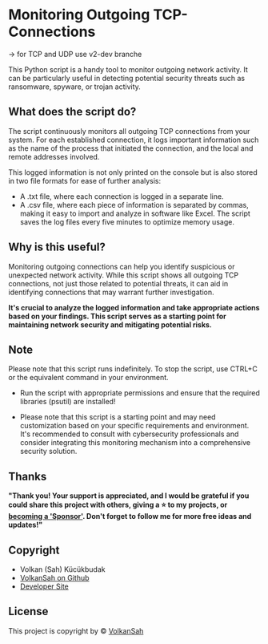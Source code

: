 # Monitoring Outgoing TCP-Connections

-> for TCP and UDP use v2-dev branche


This Python script is a handy tool to monitor outgoing network activity. It can be particularly useful in detecting potential security threats such as ransomware, spyware, or trojan activity.

## What does the script do?
The script continuously monitors all outgoing TCP connections from your system. For each established connection, it logs important information such as the name of the process that initiated the connection, and the local and remote addresses involved.

This logged information is not only printed on the console but is also stored in two file formats for ease of further analysis:

- A .txt file, where each connection is logged in a separate line.
- A .csv file, where each piece of information is separated by commas, making it easy to import and analyze in software like Excel.
The script saves the log files every five minutes to optimize memory usage.

## Why is this useful?
Monitoring outgoing connections can help you identify suspicious or unexpected network activity. While this script shows all outgoing TCP connections, not just those related to potential threats, it can aid in identifying connections that may warrant further investigation.

**It's crucial to analyze the logged information and take appropriate actions based on your findings. This script serves as a starting point for maintaining network security and mitigating potential risks.**

## Note
Please note that this script runs indefinitely. To stop the script, use CTRL+C or the equivalent command in your environment.

- Run the script with appropriate permissions and ensure that the required libraries (psutil) are installed!

- Please note that this script is a starting point and may need customization based on your specific requirements and environment. It's recommended to consult with cybersecurity professionals and consider integrating this monitoring mechanism into a comprehensive security solution.

## Thanks
**"Thank you! Your support is appreciated, and I would be grateful if you could share this project with others,  giving a :star: to my projects, or  
[becoming a 'Sponsor'](https://github.com/sponsors/volkansah). Don't forget to follow me for more free ideas and updates!"**

## Copyright
- Volkan (Sah) Kücükbudak
- [VolkanSah on Github](https://github.com/volkansah)
- [Developer Site](https://volkansah.github.io)

## License
This project is copyright by © [VolkanSah](https://github.com/volkansah) 
